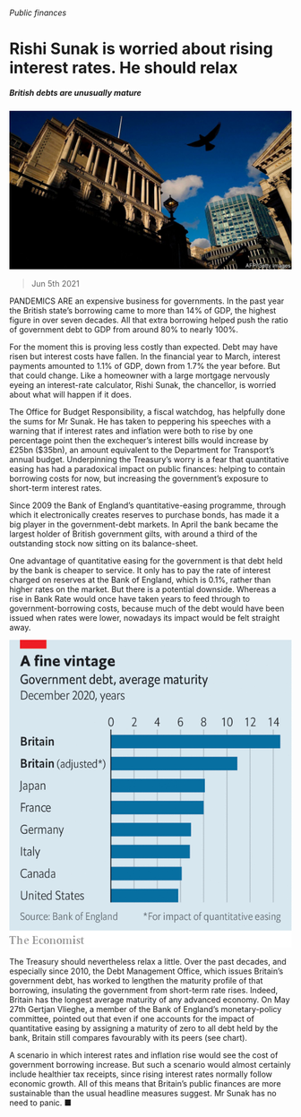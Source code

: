###### Public finances

# Rishi Sunak is worried about rising interest rates. He should relax 

##### British debts are unusually mature 

![image](images/20210605_brp503.jpg) 

> Jun 5th 2021 

PANDEMICS ARE an expensive business for governments. In the past year the British state’s borrowing came to more than 14% of GDP, the highest figure in over seven decades. All that extra borrowing helped push the ratio of government debt to GDP from around 80% to nearly 100%.

For the moment this is proving less costly than expected. Debt may have risen but interest costs have fallen. In the financial year to March, interest payments amounted to 1.1% of GDP, down from 1.7% the year before. But that could change. Like a homeowner with a large mortgage nervously eyeing an interest-rate calculator, Rishi Sunak, the chancellor, is worried about what will happen if it does.


The Office for Budget Responsibility, a fiscal watchdog, has helpfully done the sums for Mr Sunak. He has taken to peppering his speeches with a warning that if interest rates and inflation were both to rise by one percentage point then the exchequer’s interest bills would increase by £25bn ($35bn), an amount equivalent to the Department for Transport’s annual budget. Underpinning the Treasury’s worry is a fear that quantitative easing has had a paradoxical impact on public finances: helping to contain borrowing costs for now, but increasing the government’s exposure to short-term interest rates.

Since 2009 the Bank of England’s quantitative-easing programme, through which it electronically creates reserves to purchase bonds, has made it a big player in the government-debt markets. In April the bank became the largest holder of British government gilts, with around a third of the outstanding stock now sitting on its balance-sheet.

One advantage of quantitative easing for the government is that debt held by the bank is cheaper to service. It only has to pay the rate of interest charged on reserves at the Bank of England, which is 0.1%, rather than higher rates on the market. But there is a potential downside. Whereas a rise in Bank Rate would once have taken years to feed through to government-borrowing costs, because much of the debt would have been issued when rates were lower, nowadays its impact would be felt straight away.

![image](images/20210605_BRC447.png) 


The Treasury should nevertheless relax a little. Over the past decades, and especially since 2010, the Debt Management Office, which issues Britain’s government debt, has worked to lengthen the maturity profile of that borrowing, insulating the government from short-term rate rises. Indeed, Britain has the longest average maturity of any advanced economy. On May 27th Gertjan Vlieghe, a member of the Bank of England’s monetary-policy committee, pointed out that even if one accounts for the impact of quantitative easing by assigning a maturity of zero to all debt held by the bank, Britain still compares favourably with its peers (see chart).

A scenario in which interest rates and inflation rise would see the cost of government borrowing increase. But such a scenario would almost certainly include healthier tax receipts, since rising interest rates normally follow economic growth. All of this means that Britain’s public finances are more sustainable than the usual headline measures suggest. Mr Sunak has no need to panic. ■

